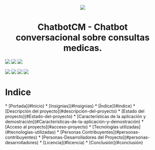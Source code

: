 <P align="center" id"Inicio">
    <img src="https://user-images.githubusercontent.com/69611007/231231036-e0166da3-1704-4106-a0ec-04782f7e0c52.png">
</P>
<H1 align="center">ChatbotCM - Chatbot conversacional sobre consultas medicas.</H1>
<P align="left" id"Insignias">
    <img src="https://img.shields.io/badge/Universidad-Universidad%20Tecnol%C3%B3gica%20de%20Honduras-blue">
    <img src="https://img.shields.io/badge/Asignatura-Inteligencia%20Artificial%20(IAE--0611)-blue">
    <img src="https://img.shields.io/badge/Catedratico-Ing.%20Wilson%20Octaviano%20Villanueva%20Castillo%20Artificial%20(IAE--0611)-blue">
</P>
<P align="left">
    <img src="https://img.shields.io/badge/System-Debian%2011.5.0%20amd64-blueviolet">
    <img src="https://img.shields.io/badge/Python-v3.9-green">
    <img src="https://img.shields.io/badge/License-No%20license-inactive">
    <img src="https://img.shields.io/badge/Status-Finish-success">
</P>
<H1>Indice</H1>
* [Portada](#Inicio)
* [Insignias](#Insignias)
* [Índice](#índice)
* [Descripción del proyecto](#descripción-del-proyecto)
* [Estado del proyecto](#Estado-del-proyecto)
* [Características de la aplicación y demostración](#Características-de-la-aplicación-y-demostración)
* [Acceso al proyecto](#acceso-proyecto)
* [Tecnologías utilizadas](#tecnologías-utilizadas)
* [Personas Contribuyentes](#personas-contribuyentes)
* [Personas-Desarrolladores del Proyecto](#personas-desarrolladores)
* [Licencia](#licencia)
* [Conclusión](#conclusión)



